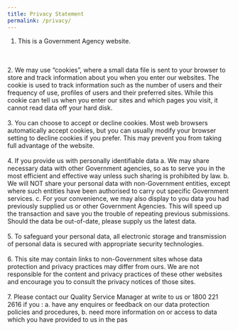 ```yaml
---
title: Privacy Statement
permalink: /privacy/
---
```


1. This is a Government Agency website.
<br>
<br>
2. We may use “cookies”, where a small data file is sent to your browser to store and track information about you when you enter our websites. The cookie is used to track information such as the number of users and their frequency of use, profiles of users and their preferred sites. While this cookie can tell us when you enter our sites and which pages you visit, it cannot read data off your hard disk.
<br>
<br>
3. You can choose to accept or decline cookies. Most web browsers automatically accept cookies, but you can usually modify your browser setting to decline cookies if you prefer. This may prevent you from taking full advantage of the website.
<br>
<br>
4. If you provide us with personally identifiable data a. We may share necessary data with other Government agencies, so as to serve you in the most efficient and effective way unless such sharing is prohibited by law. b. We will NOT share your personal data with non-Government entities, except where such entities have been authorised to carry out specific Government services. c. For your convenience, we may also display to you data you had previously supplied us or other Government Agencies. This will speed up the transaction and save you the trouble of repeating previous submissions. Should the data be out-of-date, please supply us the latest data.
<br>
<br>
5. To safeguard your personal data, all electronic storage and transmission of personal data is secured with appropriate security technologies.
<br>
<br>
6. This site may contain links to non-Government sites whose data protection and privacy practices may differ from ours. We are not responsible for the content and privacy practices of these other websites and encourage you to consult the privacy notices of those sites.
<br>
<br>
7. Please contact our Quality Service Manager at write to us or 1800 221 2616 if you : a. have any enquires or feedback on our data protection policies and procedures,
b. need more information on or access to data which you have provided to us in the pas
